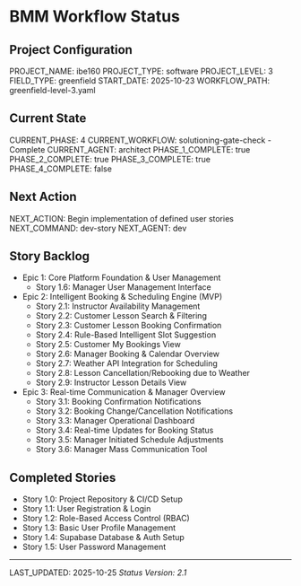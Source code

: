 # BMM Workflow Status

## Project Configuration

PROJECT_NAME: ibe160
PROJECT_TYPE: software
PROJECT_LEVEL: 3
FIELD_TYPE: greenfield
START_DATE: 2025-10-23
WORKFLOW_PATH: greenfield-level-3.yaml

## Current State

CURRENT_PHASE: 4
CURRENT_WORKFLOW: solutioning-gate-check - Complete
CURRENT_AGENT: architect
PHASE_1_COMPLETE: true
PHASE_2_COMPLETE: true
PHASE_3_COMPLETE: true
PHASE_4_COMPLETE: false

## Next Action

NEXT_ACTION: Begin implementation of defined user stories
NEXT_COMMAND: dev-story
NEXT_AGENT: dev

## Story Backlog

- Epic 1: Core Platform Foundation & User Management
  - Story 1.6: Manager User Management Interface
- Epic 2: Intelligent Booking & Scheduling Engine (MVP)
  - Story 2.1: Instructor Availability Management
  - Story 2.2: Customer Lesson Search & Filtering
  - Story 2.3: Customer Lesson Booking Confirmation
  - Story 2.4: Rule-Based Intelligent Slot Suggestion
  - Story 2.5: Customer My Bookings View
  - Story 2.6: Manager Booking & Calendar Overview
  - Story 2.7: Weather API Integration for Scheduling
  - Story 2.8: Lesson Cancellation/Rebooking due to Weather
  - Story 2.9: Instructor Lesson Details View
- Epic 3: Real-time Communication & Manager Overview
  - Story 3.1: Booking Confirmation Notifications
  - Story 3.2: Booking Change/Cancellation Notifications
  - Story 3.3: Manager Operational Dashboard
  - Story 3.4: Real-time Updates for Booking Status
  - Story 3.5: Manager Initiated Schedule Adjustments
  - Story 3.6: Manager Mass Communication Tool

## Completed Stories

- Story 1.0: Project Repository & CI/CD Setup
- Story 1.1: User Registration & Login
- Story 1.2: Role-Based Access Control (RBAC)
- Story 1.3: Basic User Profile Management
- Story 1.4: Supabase Database & Auth Setup
- Story 1.5: User Password Management



---

LAST_UPDATED: 2025-10-25
_Status Version: 2.1_